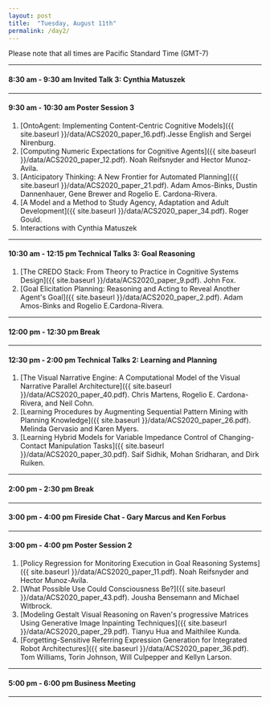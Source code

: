 ```yaml
---
layout: post
title:  "Tuesday, August 11th"
permalink: /day2/
---
```


Please note that all times are Pacific Standard Time (GMT-7)

---
#### 8:30 am - 9:30 am      Invited Talk 3: Cynthia Matuszek
---
#### 9:30 am - 10:30 am     Poster Session 3 

1. [OntoAgent: Implementing Content-Centric Cognitive Models]({{ site.baseurl }}/data/ACS2020_paper_16.pdf).Jesse English and Sergei Nirenburg.
2. [Computing Numeric Expectations for Cognitive Agents]({{ site.baseurl }}/data/ACS2020_paper_12.pdf). Noah Reifsnyder and Hector Munoz-Avila.
3. [Anticipatory Thinking: A New Frontier for Automated Planning]({{ site.baseurl }}/data/ACS2020_paper_21.pdf).	Adam Amos-Binks, Dustin Dannenhauer, Gene Brewer and Rogelio E. Cardona-Rivera. 
4. [A Model and a Method to Study Agency, Adaptation and Adult Development]({{ site.baseurl }}/data/ACS2020_paper_34.pdf). Roger Gould. 
5. Interactions with Cynthia Matuszek
---
#### 10:30 am - 12:15 pm    Technical Talks 3: Goal Reasoning

1. [The CREDO Stack: From Theory to Practice in Cognitive Systems Design]({{ site.baseurl }}/data/ACS2020_paper_9.pdf). John Fox.
2. [Goal Elicitation Planning: Reasoning and Acting to Reveal Another Agent's Goal]({{ site.baseurl }}/data/ACS2020_paper_2.pdf). Adam Amos-Binks and Rogelio E.Cardona-Rivera.

---
#### 12:00 pm - 12:30 pm    Break

---
#### 12:30 pm - 2:00 pm     Technical Talks 2: Learning and Planning

1. [The Visual Narrative Engine: A Computational Model of the Visual Narrative Parallel Architecture]({{ site.baseurl }}/data/ACS2020_paper_40.pdf). Chris Martens, Rogelio E. Cardona-Rivera, and Neil Cohn.
2. [Learning Procedures by Augmenting Sequential Pattern Mining with Planning Knowledge]({{ site.baseurl }}/data/ACS2020_paper_26.pdf). Melinda Gervasio and Karen Myers.
3. [Learning Hybrid Models for Variable Impedance Control of Changing-Contact Manipulation Tasks]({{ site.baseurl }}/data/ACS2020_paper_30.pdf). Saif Sidhik, Mohan Sridharan, and Dirk Ruiken.

---
#### 2:00 pm - 2:30 pm      Break

---
#### 3:00 pm - 4:00 pm      Fireside Chat - Gary Marcus and Ken Forbus

---
#### 3:00 pm - 4:00 pm    Poster Session 2

1. [Policy Regression for Monitoring Execution in Goal Reasoning Systems]({{ site.baseurl }}/data/ACS2020_paper_11.pdf). Noah Reifsnyder and Hector Munoz-Avila.
2. [What Possible Use Could Consciousness Be?]({{ site.baseurl }}/data/ACS2020_paper_43.pdf). Jousha Bensemann and Michael Witbrock.
3. [Modeling Gestalt Visual Reasoning on Raven's progressive Matrices Using Generative Image Inpainting Techniques]({{ site.baseurl }}/data/ACS2020_paper_29.pdf). Tianyu Hua and Maithilee Kunda.
4. [Forgetting-Sensitive Referring Expression Generation for Integrated Robot Architectures]({{ site.baseurl }}/data/ACS2020_paper_36.pdf). Tom Williams, Torin Johnson, Will Culpepper and Kellyn Larson. 

---
#### 5:00 pm - 6:00 pm   Business Meeting

---
